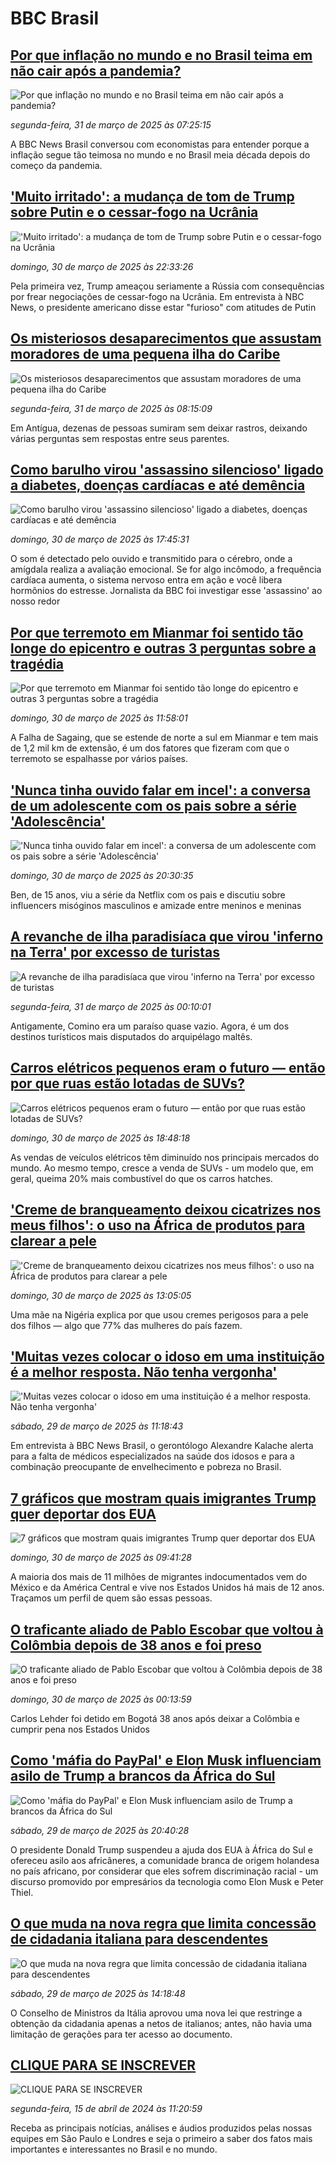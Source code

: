 # BBC Brasil## [Por que inflação no mundo e no Brasil teima em não cair após a pandemia?](https://www.bbc.com/portuguese/articles/c89y5zx0ekgo?at_campaign=githubrss)![Por que inflação no mundo e no Brasil teima em não cair após a pandemia?](https://ichef.bbci.co.uk/ace/standard/240/cpsprodpb/f136/live/6ee94a60-09a2-11f0-ab5a-d55777cf1d65.jpg)_segunda-feira, 31 de março de 2025 às 07:25:15_A BBC News Brasil conversou com economistas para entender porque a inflação segue tão teimosa no mundo e no Brasil meia década depois do começo da pandemia.## ['Muito irritado': a mudança de tom de Trump sobre Putin e o cessar-fogo na Ucrânia](https://www.bbc.com/portuguese/articles/c230l9x1mnlo?at_campaign=githubrss)!['Muito irritado': a mudança de tom de Trump sobre Putin e o cessar-fogo na Ucrânia](https://ichef.bbci.co.uk/ace/standard/240/cpsprodpb/474a/live/289a9fd0-0d8c-11f0-80e2-6f5e46851467.jpg)_domingo, 30 de março de 2025 às 22:33:26_Pela primeira vez, Trump ameaçou seriamente a Rússia com consequências por frear negociações de cessar-fogo na Ucrânia. Em entrevista à NBC News, o presidente americano disse estar "furioso" com atitudes de Putin## [Os misteriosos desaparecimentos que assustam moradores de uma pequena ilha do Caribe  ](https://www.bbc.com/portuguese/articles/c3evj8823leo?at_campaign=githubrss)![Os misteriosos desaparecimentos que assustam moradores de uma pequena ilha do Caribe  ](https://ichef.bbci.co.uk/ace/standard/240/cpsprodpb/bff2/live/181a1660-faa7-11ef-815c-cf37b1275dcf.jpg)_segunda-feira, 31 de março de 2025 às 08:15:09_Em Antígua, dezenas de pessoas sumiram sem deixar rastros, deixando várias perguntas sem respostas entre seus parentes.## [Como barulho virou 'assassino silencioso' ligado a diabetes, doenças cardíacas e até demência](https://www.bbc.com/portuguese/articles/c2er2nr7803o?at_campaign=githubrss)![Como barulho virou 'assassino silencioso' ligado a diabetes, doenças cardíacas e até demência](https://ichef.bbci.co.uk/ace/standard/240/cpsprodpb/26b8/live/78428040-ff52-11ef-8d6c-67b817afd0fe.jpg)_domingo, 30 de março de 2025 às 17:45:31_O som é detectado pelo ouvido e transmitido para o cérebro, onde a amígdala realiza a avaliação emocional. Se for algo incômodo, a frequência cardíaca aumenta, o sistema nervoso entra em ação e você libera hormônios do estresse. Jornalista da BBC foi investigar esse 'assassino' ao nosso redor## [Por que terremoto em Mianmar foi sentido tão longe do epicentro e outras 3 perguntas sobre a tragédia](https://www.bbc.com/portuguese/articles/crldr0ly7j7o?at_campaign=githubrss)![Por que terremoto em Mianmar foi sentido tão longe do epicentro e outras 3 perguntas sobre a tragédia](https://ichef.bbci.co.uk/ace/standard/240/cpsprodpb/39b0/live/c3b3eda0-0cdd-11f0-ac9f-c37d6fd89579.jpg)_domingo, 30 de março de 2025 às 11:58:01_A Falha de Sagaing, que se estende de norte a sul em Mianmar e tem mais de 1,2 mil km de extensão, é um dos fatores que fizeram com que o terremoto se espalhasse por vários países.## ['Nunca tinha ouvido falar em incel': a conversa de um adolescente com os pais sobre a série 'Adolescência'](https://www.bbc.com/portuguese/articles/c3evjd0e9g3o?at_campaign=githubrss)!['Nunca tinha ouvido falar em incel': a conversa de um adolescente com os pais sobre a série 'Adolescência'](https://ichef.bbci.co.uk/ace/standard/240/cpsprodpb/bedb/live/a710bb40-0da2-11f0-ba12-8d27eb561761.jpg)_domingo, 30 de março de 2025 às 20:30:35_Ben, de 15 anos, viu a série da Netflix com os pais e discutiu sobre influencers misóginos masculinos e amizade entre meninos e meninas## [A revanche de ilha paradisíaca que virou 'inferno na Terra' por excesso de turistas](https://www.bbc.com/portuguese/articles/c36w9jl570ro?at_campaign=githubrss)![A revanche de ilha paradisíaca que virou 'inferno na Terra' por excesso de turistas](https://ichef.bbci.co.uk/ace/standard/240/cpsprodpb/18d0/live/dcdb20a0-094f-11f0-bdd3-f7314caa23ee.jpg)_segunda-feira, 31 de março de 2025 às 00:10:01_Antigamente, Comino era um paraíso quase vazio. Agora, é um dos destinos turísticos mais disputados do arquipélago maltês.## [Carros elétricos pequenos eram o futuro — então por que ruas estão lotadas de SUVs?](https://www.bbc.com/portuguese/articles/c62xygew815o?at_campaign=githubrss)![Carros elétricos pequenos eram o futuro — então por que ruas estão lotadas de SUVs?](https://ichef.bbci.co.uk/ace/standard/240/cpsprodpb/fc43/live/732ed520-fb71-11ef-a62e-e9ee8ea585f1.jpg)_domingo, 30 de março de 2025 às 18:48:18_As vendas de veículos elétricos têm diminuído nos principais mercados do mundo. Ao mesmo tempo, cresce a venda de SUVs - um modelo que, em geral, queima 20% mais combustível do que os carros hatches.## ['Creme de branqueamento deixou cicatrizes nos meus filhos': o uso na África de produtos para clarear a pele](https://www.bbc.com/portuguese/articles/cg4k97pg317o?at_campaign=githubrss)!['Creme de branqueamento deixou cicatrizes nos meus filhos': o uso na África de produtos para clarear a pele](https://ichef.bbci.co.uk/ace/standard/240/cpsprodpb/1626/live/ea967420-067e-11f0-94d4-6f954f5dcfa3.jpg)_domingo, 30 de março de 2025 às 13:05:05_Uma mãe na Nigéria explica por que usou cremes perigosos para a pele dos filhos — algo que 77% das mulheres do país fazem.## ['Muitas vezes colocar o idoso em uma instituição é a melhor resposta. Não tenha vergonha'](https://www.bbc.com/portuguese/articles/cj3n81dd646o?at_campaign=githubrss)!['Muitas vezes colocar o idoso em uma instituição é a melhor resposta. Não tenha vergonha'](https://ichef.bbci.co.uk/ace/standard/240/cpsprodpb/160c/live/bc5ab670-fe13-11ef-a8b1-950887ddc6e5.jpg)_sábado, 29 de março de 2025 às 11:18:43_Em entrevista à BBC News Brasil, o gerontólogo Alexandre Kalache alerta para a falta de médicos especializados na saúde dos idosos e para a combinação preocupante de envelhecimento e pobreza no Brasil.## [7 gráficos que mostram quais imigrantes Trump quer deportar dos EUA](https://www.bbc.com/portuguese/articles/c1d4v543yy3o?at_campaign=githubrss)![7 gráficos que mostram quais imigrantes Trump quer deportar dos EUA](https://ichef.bbci.co.uk/ace/standard/240/cpsprodpb/ca31/live/d29a7b70-fe6b-11ef-8c3d-b7dcc7510cb1.png)_domingo, 30 de março de 2025 às 09:41:28_A maioria dos mais de 11 milhões de migrantes indocumentados vem do México e da América Central e vive nos Estados Unidos há mais de 12 anos. Traçamos um perfil de quem são essas pessoas.## [O traficante aliado de Pablo Escobar que voltou à Colômbia depois de 38 anos e foi preso ](https://www.bbc.com/portuguese/articles/c3v9xr9xk07o?at_campaign=githubrss)![O traficante aliado de Pablo Escobar que voltou à Colômbia depois de 38 anos e foi preso ](https://ichef.bbci.co.uk/ace/standard/240/cpsprodpb/13bb/live/28f14d90-0cd7-11f0-9025-f3e7e963b60e.jpg)_domingo, 30 de março de 2025 às 00:13:59_Carlos Lehder foi detido em Bogotá 38 anos após deixar a Colômbia e cumprir pena nos Estados Unidos## [Como 'máfia do PayPal' e Elon Musk influenciam asilo de Trump a brancos da África do Sul](https://www.bbc.com/portuguese/articles/clyj0vqw58go?at_campaign=githubrss)![Como 'máfia do PayPal' e Elon Musk influenciam asilo de Trump a brancos da África do Sul](https://ichef.bbci.co.uk/ace/standard/240/cpsprodpb/5b53/live/d453d6f0-0cdf-11f0-8981-f111be7f5317.jpg)_sábado, 29 de março de 2025 às 20:40:28_O presidente Donald Trump suspendeu a ajuda dos EUA à África do Sul e ofereceu asilo aos africâneres, a comunidade branca de origem holandesa no país africano, por considerar que eles sofrem discriminação racial - um discurso promovido por empresários da tecnologia como Elon Musk e Peter Thiel.## [O que muda na nova regra que limita concessão de cidadania italiana para descendentes](https://www.bbc.com/portuguese/articles/c80y0zy59m7o?at_campaign=githubrss)![O que muda na nova regra que limita concessão de cidadania italiana para descendentes](https://ichef.bbci.co.uk/ace/standard/240/cpsprodpb/ba5c/live/d07056a0-0c9c-11f0-ab49-f3f2440ca034.jpg)_sábado, 29 de março de 2025 às 14:18:48_O Conselho de Ministros da Itália aprovou uma nova lei que restringe a obtenção da cidadania apenas a netos de italianos; antes, não havia uma limitação de gerações para ter acesso ao documento.## [CLIQUE PARA SE INSCREVER](https://bbc.in/3UkB2wH?at_campaign=githubrss)![CLIQUE PARA SE INSCREVER](https://ichef.bbci.co.uk/ace/standard/240/cpsprodpb/45da/live/56e64420-2264-11ef-80aa-699d54c46324.png)_segunda-feira, 15 de abril de 2024 às 11:20:59_Receba as principais notícias, análises e áudios produzidos pelas nossas equipes em São Paulo e Londres e seja o primeiro a saber dos fatos mais importantes e interessantes no Brasil e no mundo.
